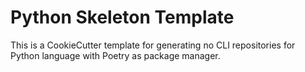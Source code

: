 # Python Skeleton Template

This is a CookieCutter template for generating no CLI repositories for Python language with Poetry as package manager.